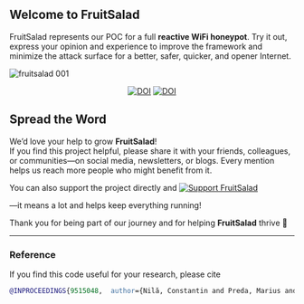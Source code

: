 ## Welcome to FruitSalad

FruitSalad represents our POC for a full **reactive WiFi honeypot**. Try it out, express your opinion and experience to improve the framework and minimize the attack surface for a better, safer, quicker, and opener Internet.

![fruitsalad 001](https://user-images.githubusercontent.com/69745175/121582920-4c2e1580-ca38-11eb-911b-c905587ddcb5.png)

<p align="center">
     <a href="https://doi.org/10.5281/zenodo.4924536"><img src="https://zenodo.org/badge/341436067.svg" alt="DOI"></a>
     <a href="https://doi.org/10.1109/ECAI52376.2021.9515048"><img src="https://img.shields.io/badge/DOI-10.1109%2FECAI52376.2021.9515048-blue" alt="DOI"></a>
</p>

## Spread the Word 

We’d love your help to grow **FruitSalad**!  
If you find this project helpful, please share it with your friends, colleagues, or communities—on social media, newsletters, or blogs. Every mention helps us reach more people who might benefit from it.

You can also support the project directly and [![Support FruitSalad](https://img.shields.io/badge/Buy%20Me%20a%20Coffee-yellow?style=for-the-badge&logo=buy-me-a-coffee&logoColor=black)](https://buymeacoffee.com/ctinnil)

 —it means a lot and helps keep everything running!

Thank you for being part of our journey and for helping **FruitSalad** thrive 🚀

---

### Reference

If you find this code useful for your research, please cite

```BibTex
@INPROCEEDINGS{9515048,  author={Nilă, Constantin and Preda, Marius and Apostol, Ioana and Patriciu, Victor-Valeriu},  booktitle={2021 13th International Conference on Electronics, Computers and Artificial Intelligence (ECAI)},   title={Reactive WiFi honeypot},   year={2021},  volume={},  number={},  pages={1-6},  doi={10.1109/ECAI52376.2021.9515048}}
```
